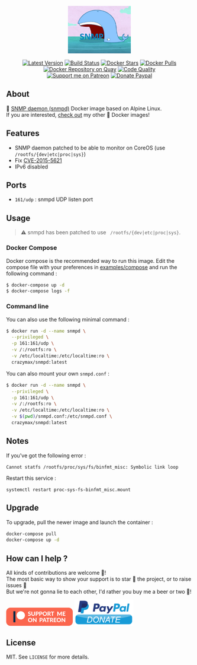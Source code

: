 <p align="center"><a href="https://github.com/crazy-max/docker-snmpd" target="_blank"><img height="128"src="https://raw.githubusercontent.com/crazy-max/docker-snmpd/master/.res/docker-snmpd.jpg"></a></p>

<p align="center">
  <a href="https://hub.docker.com/r/crazymax/snmpd/"><img src="https://img.shields.io/badge/dynamic/json.svg?label=version&query=$.results[1].name&url=https://hub.docker.com/v2/repositories/crazymax/snmpd/tags&style=flat-square" alt="Latest Version"></a>
  <a href="https://travis-ci.com/crazy-max/docker-snmpd"><img src="https://img.shields.io/travis/com/crazy-max/docker-snmpd/master.svg?style=flat-square" alt="Build Status"></a>
  <a href="https://hub.docker.com/r/crazymax/snmpd/"><img src="https://img.shields.io/docker/stars/crazymax/snmpd.svg?style=flat-square" alt="Docker Stars"></a>
  <a href="https://hub.docker.com/r/crazymax/snmpd/"><img src="https://img.shields.io/docker/pulls/crazymax/snmpd.svg?style=flat-square" alt="Docker Pulls"></a>
  <a href="https://quay.io/repository/crazymax/snmpd"><img src="https://quay.io/repository/crazymax/snmpd/status?style=flat-square" alt="Docker Repository on Quay"></a>
  <a href="https://www.codacy.com/app/crazy-max/docker-snmpd"><img src="https://img.shields.io/codacy/grade/0c877ee889a34aa790e41e21b1a44dcf.svg?style=flat-square" alt="Code Quality"></a>
  <br /><a href="https://www.patreon.com/crazymax"><img src="https://img.shields.io/badge/donate-patreon-fb664e.svg?style=flat-square" alt="Support me on Patreon"></a>
  <a href="https://www.paypal.com/cgi-bin/webscr?cmd=_s-xclick&hosted_button_id=YCXXELQ7WCBMA"><img src="https://img.shields.io/badge/donate-paypal-7057ff.svg?style=flat-square" alt="Donate Paypal"></a>
</p>

## About

🐳 [SNMP daemon (snmpd)](http://www.net-snmp.org/) Docker image based on Alpine Linux.<br />
If you are interested, [check out](https://hub.docker.com/r/crazymax/) my other 🐳 Docker images!

## Features

* SNMP daemon patched to be able to monitor on CoreOS (use `/rootfs/{dev|etc|proc|sys}`)
* Fix [CVE-2015-5621](https://nvd.nist.gov/vuln/detail/CVE-2015-5621)
* IPv6 disabled

## Ports

* `161/udp` : snmpd UDP listen port

## Usage

> :warning: snmpd has been patched to use ` /rootfs/{dev|etc|proc|sys}`.

### Docker Compose

Docker compose is the recommended way to run this image. Edit the compose file with your preferences in [examples/compose](examples/compose) and run the following command :

```bash
$ docker-compose up -d
$ docker-compose logs -f
```

### Command line

You can also use the following minimal command :

```bash
$ docker run -d --name snmpd \
  --privileged \
  -p 161:161/udp \
  -v /:/rootfs:ro \
  -v /etc/localtime:/etc/localtime:ro \
  crazymax/snmpd:latest
```

You can also mount your own `snmpd.conf` :

```bash
$ docker run -d --name snmpd \
  --privileged \
  -p 161:161/udp \
  -v /:/rootfs:ro \
  -v /etc/localtime:/etc/localtime:ro \
  -v $(pwd)/snmpd.conf:/etc/snmpd.conf \
  crazymax/snmpd:latest
```

## Notes

If you've got the following error :

```
Cannot statfs /rootfs/proc/sys/fs/binfmt_misc: Symbolic link loop
```

Restart this service :

```
systemctl restart proc-sys-fs-binfmt_misc.mount
```

## Upgrade

To upgrade, pull the newer image and launch the container :

```bash
docker-compose pull
docker-compose up -d
```

## How can I help ?

All kinds of contributions are welcome :raised_hands:!<br />
The most basic way to show your support is to star :star2: the project, or to raise issues :speech_balloon:<br />
But we're not gonna lie to each other, I'd rather you buy me a beer or two :beers:!

[![Support me on Patreon](.res/patreon.png)](https://www.patreon.com/crazymax) 
[![Paypal](.res/paypal.png)](https://www.paypal.com/cgi-bin/webscr?cmd=_s-xclick&hosted_button_id=YCXXELQ7WCBMA)

## License

MIT. See `LICENSE` for more details.
